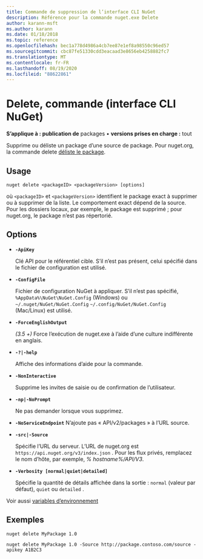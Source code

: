 ```yaml
---
title: Commande de suppression de l’interface CLI NuGet
description: Référence pour la commande nuget.exe Delete
author: karann-msft
ms.author: karann
ms.date: 01/18/2018
ms.topic: reference
ms.openlocfilehash: bec1a778d4986a4cb7ee87e1ef8a98550c96ed57
ms.sourcegitcommit: cbc87fe51330cdd3eacaad3e8656eb4258882fc7
ms.translationtype: MT
ms.contentlocale: fr-FR
ms.lasthandoff: 08/19/2020
ms.locfileid: "88622861"
---
```

# <a name="delete-command-nuget-cli"></a>Delete, commande (interface CLI NuGet)

**S’applique à : publication de** packages &bullet; **versions prises en charge :** tout

Supprime ou déliste un package d’une source de package. Pour nuget.org, la commande delete [déliste le package](../../nuget-org/policies/deleting-packages.md).

## <a name="usage"></a>Usage

```cli
nuget delete <packageID> <packageVersion> [options]
```

où `<packageID>` et `<packageVersion>` identifient le package exact à supprimer ou à supprimer de la liste. Le comportement exact dépend de la source. Pour les dossiers locaux, par exemple, le package est supprimé ; pour nuget.org, le package n’est pas répertorié.

## <a name="options"></a>Options

- **`-ApiKey`**

  Clé API pour le référentiel cible. S’il n’est pas présent, celui spécifié dans le fichier de configuration est utilisé.

- **`-ConfigFile`**

  Fichier de configuration NuGet à appliquer. S’il n’est pas spécifié, `%AppData%\NuGet\NuGet.Config` (Windows) ou `~/.nuget/NuGet/NuGet.Config` `~/.config/NuGet/NuGet.Config` (Mac/Linux) est utilisé.

- **`-ForceEnglishOutput`**

  *(3.5 +)* Force l’exécution de nuget.exe à l’aide d’une culture indifférente en anglais.

- **`-?|-help`**

  Affiche des informations d’aide pour la commande.

- **`-NonInteractive`**

  Supprime les invites de saisie ou de confirmation de l’utilisateur.

 - **`-np|-NoPrompt`**

   Ne pas demander lorsque vous supprimez.

 - **`-NoServiceEndpoint`** N’ajoute pas « API/v2/packages » à l’URL source.

- **`-src|-Source`**

  Spécifie l’URL du serveur. L’URL de nuget.org est `https://api.nuget.org/v3/index.json` . Pour les flux privés, remplacez le nom d’hôte, par exemple, *% hostname%/API/V3*.

- **`-Verbosity [normal|quiet|detailed]`**

  Spécifie la quantité de détails affichée dans la sortie : `normal` (valeur par défaut), `quiet` ou `detailed` .

Voir aussi [variables d’environnement](cli-ref-environment-variables.md)

## <a name="examples"></a>Exemples

```cli
nuget delete MyPackage 1.0

nuget delete MyPackage 1.0 -Source http://package.contoso.com/source -apikey A1B2C3
```
